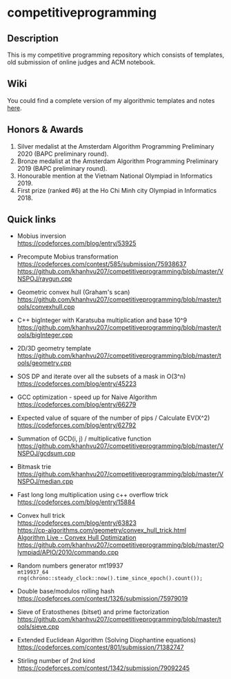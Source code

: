 # competitiveprogramming

## Description
This is my competitive programming repository which consists of templates, old submission of online judges and ACM notebook.

## Wiki
You could find a complete version of my algorithmic templates and notes [here](https://github.com/khanhvu207/competitiveprogramming/wiki).

## Honors & Awards
1. Silver medalist at the Amsterdam Algorithm Programming Preliminary 2020 (BAPC preliminary round).  
2. Bronze medalist at the Amsterdam Algorithm Programming Preliminary 2019 (BAPC preliminary round).
3. Honourable mention at the Vietnam National Olympiad in Informatics 2019.
4. First prize (ranked #6) at the Ho Chi Minh city Olympiad in Informatics 2018.

## Quick links

* Mobius inversion  
  https://codeforces.com/blog/entry/53925

* Precompute Mobius transformation  
  https://codeforces.com/contest/585/submission/75938637
  https://github.com/khanhvu207/competitiveprogramming/blob/master/VNSPOJ/raygun.cpp

* Geometric convex hull (Graham's scan)
  https://github.com/khanhvu207/competitiveprogramming/blob/master/tools/convexhull.cpp

* C++ bigInteger with Karatsuba multiplication and base 10^9
  https://github.com/khanhvu207/competitiveprogramming/blob/master/tools/bigInteger.cpp

* 2D/3D geometry template  
  https://github.com/khanhvu207/competitiveprogramming/blob/master/tools/geometry.cpp

* SOS DP and iterate over all the subsets of a mask in O(3^n)  
  https://codeforces.com/blog/entry/45223

* GCC optimization - speed up for Naive Algorithm  
  https://codeforces.com/blog/entry/66279 

* Expected value of square of the number of pips / Calculate EV(X^2)  
  https://codeforces.com/blog/entry/62792

* Summation of GCD(i, j) / multiplicative function
  https://github.com/khanhvu207/competitiveprogramming/blob/master/VNSPOJ/gcdsum.cpp

* Bitmask trie  
  https://github.com/khanhvu207/competitiveprogramming/blob/master/VNSPOJ/median.cpp

* Fast long long multiplication using c++ overflow trick  
  https://codeforces.com/blog/entry/15884

* Convex hull trick  
  https://codeforces.com/blog/entry/63823  
  https://cp-algorithms.com/geometry/convex_hull_trick.html  
  [Algorithm Live - Convex Hull Optimization](https://www.youtube.com/watch?v=OrH2ah4ylv4)  
  https://github.com/khanhvu207/competitiveprogramming/blob/master/Olympiad/APIO/2010/commando.cpp  

* Random numbers generator mt19937   
  ```mt19937_64 rng(chrono::steady_clock::now().time_since_epoch().count());```  

* Double base/modulos rolling hash  
  https://codeforces.com/contest/1326/submission/75979019  

* Sieve of Eratosthenes (bitset) and prime factorization  
  https://github.com/khanhvu207/competitiveprogramming/blob/master/tools/sieve.cpp  

* Extended Euclidean Algorithm (Solving Diophantine equations)  
  https://codeforces.com/contest/801/submission/71382747  

* Stirling number of 2nd kind  
  https://codeforces.com/contest/1342/submission/79092245   

